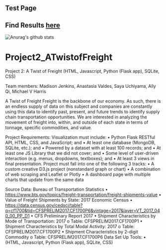 ## Test Page
## Find Results [here](https://anastasiarv.github.io/Freight_Analysis/)

![Anurag's github stats](https://github-readme-stats.vercel.app/api?username=anuraghazra)

# Project2_ATwistofFreight
Project 2: A Twist of Freight (HTML, Javascript, Python (Flask app), SQLite, CSS)

Team members: Madison Jenkins, Anastasia Valdes, Saya Uchiyama, Ally Qi, Michael V Harris

A Twist of Freight
Freight is the backbone of our economy. As such, there is an endless supply of data on this subject and companies are constantly using this data to identify past, present, and future trends to identify supply chain transportation opportunities. We are interested in analyzing the movement of freight into, within, and outside of each state in terms of tonnage, specific commodities, and value. 

Project Requirements:
Visualization must include: 
•	Python Flask RESTful API, HTML, CSS, and JavaScript; and 
•	At least one database (MongoDB, SQLite, etc.); and
•	Powered by a dataset with at least 100 records; and
•	At least one JS Library that we did not cover; and
•	Some level of user-driven interaction (e.g. menus, dropdowns, textboxes); and
•	At least 3 views in final presentation.
Project must fall into one of the following 3 tracks:
•	A custom creative D3.js project (nonstandard graph or chart)
•	A combination of web scraping and Leaflet or Plotly
•	A dashboard page with multiple charts that update from the same data

Source Data:
Bureau of Transportation Statistics
•	https://www.bts.gov/topics/freight-transportation/freight-shipments-value
•	Value of Freight Shipments by State: 2017
Economic Census
•	https://data.census.gov/cedsci/table?q=cf1700&tid=CFSPRELIM2017.CF1700P6&vintage=2017&layer=VT_2017_040_00_PP_D1
•	CFS Preliminary Report 2017
•	Shipment Characteristics by Mode of Transportation: 2017
o	Table: CFSPRELIM2017.CF1700P1
•	Shipment Characteristics by Total Modal Activity: 2017
o	Table: CFSPRELIM2017.CF1700P2
•	Shipment Characteristics by 2-digit Commodity
o	Table: CFSPRELIM2017.CF1700P6
Data Set Up Tools: 
•	(HTML, Javascript, Python (Flask app), SQLite, CSS)

